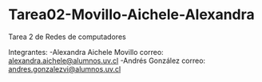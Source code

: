 # Tarea02-Movillo-Aichele-Alexandra

Tarea 2 de Redes de computadores

Integrantes:
-Alexandra Aichele Movillo
correo: alexandra.aichele@alumnos.uv.cl
-Andrés González
correo: andres.gonzalezvi@alumnos.uv.cl

